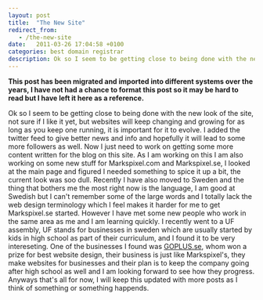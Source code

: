 ```yaml
---
layout: post
title:  "The New Site"
redirect_from:
   - /the-new-site
date:   2011-03-26 17:04:58 +0100
categories: best domain registrar
description: Ok so I seem to be getting close to being done with the new look of the site, not sure if I like it yet, but websites will keep changing and growing for as long as you keep one running, it is importan...
---
```


**This post has been migrated and imported into different systems over the years, I have not had a chance to format this post so it may be hard to read but I have left it here as a reference.**

Ok so I seem to be getting close to being done with the new look of the site, not sure if I like it yet, but websites will keep changing and growing for as long as you keep one running, it is important for it to evolve. I added the twitter feed to give better news and info and hopefully it will lead to some more followers as well. Now I just need to work on getting some more content written for the blog on this site. As I am working on this I am also working on some new stuff for Markspixel.com and Markspixel.se, I looked at the main page and figured I needed something to spice it up a bit, the current look was soo dull. Recently I have also moved to Sweden and the thing that bothers me the most right now is the language, I am good at Swedish but I can't remember some of the large words and I totally lack the web design terminology which I feel makes it harder for me to get Markspixel.se started. However I have met some new people who work in the same area as me and I am learning quickly. I recently went to a UF assembly, UF stands for businesses in sweden which are usually started by kids in high school as part of their curriculum, and I found it to be very intereseting. One of the businesses I found was [GOPLUS.se](http://goplus.se/), whom won a prize for best website design, their business is just like Markspixel's, they make websites for businesses and their plan is to keep the company going after high school as well and I am looking forward to see how they progress. Anyways that's all for now, I will keep this updated with more posts as I think of something or something happends.